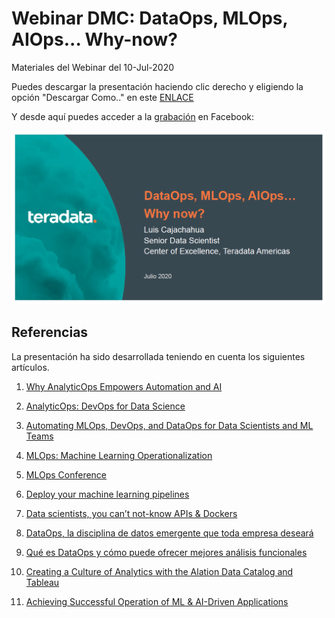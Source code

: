 # Webinar DMC: DataOps, MLOps, AIOps... Why-now?

Materiales del Webinar del 10-Jul-2020

Puedes descargar la presentación haciendo clic derecho y eligiendo la opción "Descargar Como.." en este [ENLACE](docs/Ops_Why_Now.pdf)

Y desde aquí puedes acceder a la [grabación](https://es-la.facebook.com/datamining.pe/videos/vb.101915079868800/732000480913804/) en Facebook:

[![IMAGEN](docs/ops_webinar.png)](https://es-la.facebook.com/datamining.pe/videos/vb.101915079868800/732000480913804/)


## Referencias

La presentación ha sido desarrollada teniendo en cuenta los siguientes artículos.

1. [Why AnalyticOps Empowers Automation and AI](https://www.teradata.com/Blogs/Why-AnalyticOps-Empowers-Automation-and-AI)

2. [AnalyticOps: DevOps for Data Science](https://sds2018.data-service-alliance.ch/_Resources/Persistent/edd59fa189272bda8eec7377e07255a4505efc52/vonRohr.pdf)

3. [Automating MLOps, DevOps, and DataOps for Data Scientists and ML Teams](https://blog.netapp.com/data-science-pipeline-solution)

4. [MLOps: Machine Learning Operationalization](https://www.activestate.com/wp-content/uploads/2018/10/webinar-slides-mlops.pdf)

5. [MLOps Conference](https://www.youtube.com/watch?v=4dpGx8peO9w&list=PLH8M0UOY0uy6d_n3vEQe6J_gRBUrISF9m)

6. [Deploy your machine learning pipelines](https://medium.com/@igorzabukovec/deploy-your-machine-learning-pipelines-28007b985202)

7. [Data scientists, you can’t not-know APIs & Dockers](https://www.datasciencecentral.com/profiles/blogs/data-scientists-you-can-t-not-know-apis-amp-dockers)

8. [DataOps, la disciplina de datos emergente que toda empresa deseará](https://blogthinkbig.com/dataops-tecnologia-datos-emergente)

9. [Qué es DataOps y cómo puede ofrecer mejores análisis funcionales](https://discoverthenew.ituser.es/predictive-analytics/2018/03/que-es-dataops-y-como-puede-ofrecer-mejores-analisis-funcionales)

10. [Creating a Culture of Analytics with the Alation Data Catalog and Tableau](https://tc-europe19.tableau.com/learn/sessions/912?_ga=2.208544091.850077532.1594346465-105413372.1589231910)

11. [Achieving Successful Operation of ML & AI-Driven Applications](https://insidebigdata.com/white-paper/the-future-starts-now-achieving-successful-operation-of-ml-ai-driven-applications/)
